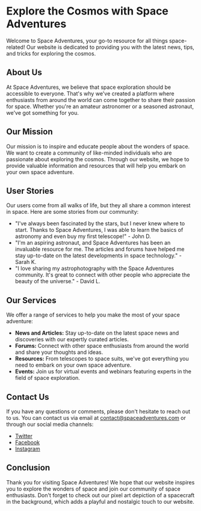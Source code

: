 <!--font:Lato-->

# Explore the Cosmos with Space Adventures

Welcome to Space Adventures, your go-to resource for all things space-related! Our website is dedicated to providing you with the latest news, tips, and tricks for exploring the cosmos. 

## About Us
At Space Adventures, we believe that space exploration should be accessible to everyone. That's why we've created a platform where enthusiasts from around the world can come together to share their passion for space. Whether you're an amateur astronomer or a seasoned astronaut, we've got something for you.

## Our Mission
Our mission is to inspire and educate people about the wonders of space. We want to create a community of like-minded individuals who are passionate about exploring the cosmos. Through our website, we hope to provide valuable information and resources that will help you embark on your own space adventure.

## User Stories
Our users come from all walks of life, but they all share a common interest in space. Here are some stories from our community:

- "I've always been fascinated by the stars, but I never knew where to start. Thanks to Space Adventures, I was able to learn the basics of astronomy and even buy my first telescope!" - John D.
- "I'm an aspiring astronaut, and Space Adventures has been an invaluable resource for me. The articles and forums have helped me stay up-to-date on the latest developments in space technology." - Sarah K.
- "I love sharing my astrophotography with the Space Adventures community. It's great to connect with other people who appreciate the beauty of the universe." - David L.

## Our Services
We offer a range of services to help you make the most of your space adventure:

- **News and Articles:** Stay up-to-date on the latest space news and discoveries with our expertly curated articles.
- **Forums:** Connect with other space enthusiasts from around the world and share your thoughts and ideas.
- **Resources:** From telescopes to space suits, we've got everything you need to embark on your own space adventure.
- **Events:** Join us for virtual events and webinars featuring experts in the field of space exploration.

## Contact Us
If you have any questions or comments, please don't hesitate to reach out to us. You can contact us via email at [contact@spaceadventures.com](#contact) or through our social media channels:

- [Twitter](#twitter)
- [Facebook](#facebook)
- [Instagram](#instagram)

## Conclusion
Thank you for visiting Space Adventures! We hope that our website inspires you to explore the wonders of space and join our community of space enthusiasts. Don't forget to check out our pixel art depiction of a spacecraft in the background, which adds a playful and nostalgic touch to our website.

<!--

Write me content for website with wallpaper which alt text is:

"A pixel art depiction of a spacecraft, with blocky shapes and limited colors creating a nostalgic and playful feel."

The name/title of the page should not be 1:1 copy of the alt text but rather a real content of the website which is using this wallpaper.

- Use markdown format 
- Start with heading
- Heading should be short and concise
- The content should look like a real website 
- The website should not be about the wallpaper, wallpaper is just a related background
- Heading should be contain work "wallpaper" or "background"
- Include real sections like references, contact, user stories, etc. use things relevant to the page purpose.
- Feel free to use structure like headings, bullets, numbering, blockquotes, paragraphs, horizontal lines, etc.
- You can use formatting like bold or _italic_
- You can include UTF-8 emojis
- Links should be only #hash anchors (and you can refer to the document itself)
- Do not include images


---


# Space Adventures Wallpaper

Welcome to Space Adventures, your ultimate guide to exploring the galaxy! Our website is dedicated to providing you with the latest news, tips, and tricks for all things space-related. 

## About Us
At Space Adventures, we believe that space exploration should be accessible to everyone. That's why we've created a platform where enthusiasts from around the world can come together to share their passion for space. Whether you're an amateur astronomer or a seasoned astronaut, we've got something for you.

## Our Mission
Our mission is to inspire and educate people about the wonders of space. We want to create a community of like-minded individuals who are passionate about exploring the cosmos. Through our website, we hope to provide valuable information and resources that will help you embark on your own space adventure.

## User Stories
Our users come from all walks of life, but they all share a common interest in space. Here are some stories from our community:

- "I've always been fascinated by the stars, but I never knew where to start. Thanks to Space Adventures, I was able to learn the basics of astronomy and even buy my first telescope!" - John D.
- "I'm an aspiring astronaut, and Space Adventures has been an invaluable resource for me. The articles and forums have helped me stay up-to-date on the latest developments in space technology." - Sarah K.
- "I love sharing my astrophotography with the Space Adventures community. It's great to connect with other people who appreciate the beauty of the universe." - David L.

## Our Services
We offer a range of services to help you make the most of your space adventure:

- **News and Articles:** Stay up-to-date on the latest space news and discoveries with our expertly curated articles.
- **Forums:** Connect with other space enthusiasts from around the world and share your thoughts and ideas.
- **Resources:** From telescopes to space suits, we've got everything you need to embark on your own space adventure.
- **Events:** Join us for virtual events and webinars featuring experts in the field of space exploration.

## Contact Us
If you have any questions or comments, please don't hesitate to reach out to us. You can contact us via email at [contact@spaceadventures.com](#contact) or through our social media channels:

- [Twitter](#twitter)
- [Facebook](#facebook)
- [Instagram](#instagram)

## Conclusion
Thank you for visiting Space Adventures! We hope that our website inspires you to explore the wonders of space and join our community of space enthusiasts. Don't forget to download our pixel art depiction of a spacecraft wallpaper as a nostalgic and playful background for your device!


---


Heading should not include word "wallpaper". The website should not be about the wallpaper itself, wallpaper is just a related background, rewrite whole content.


---


# Explore the Cosmos with Space Adventures

Welcome to Space Adventures, your go-to resource for all things space-related! Our website is dedicated to providing you with the latest news, tips, and tricks for exploring the cosmos. 

## About Us
At Space Adventures, we believe that space exploration should be accessible to everyone. That's why we've created a platform where enthusiasts from around the world can come together to share their passion for space. Whether you're an amateur astronomer or a seasoned astronaut, we've got something for you.

## Our Mission
Our mission is to inspire and educate people about the wonders of space. We want to create a community of like-minded individuals who are passionate about exploring the cosmos. Through our website, we hope to provide valuable information and resources that will help you embark on your own space adventure.

## User Stories
Our users come from all walks of life, but they all share a common interest in space. Here are some stories from our community:

- "I've always been fascinated by the stars, but I never knew where to start. Thanks to Space Adventures, I was able to learn the basics of astronomy and even buy my first telescope!" - John D.
- "I'm an aspiring astronaut, and Space Adventures has been an invaluable resource for me. The articles and forums have helped me stay up-to-date on the latest developments in space technology." - Sarah K.
- "I love sharing my astrophotography with the Space Adventures community. It's great to connect with other people who appreciate the beauty of the universe." - David L.

## Our Services
We offer a range of services to help you make the most of your space adventure:

- **News and Articles:** Stay up-to-date on the latest space news and discoveries with our expertly curated articles.
- **Forums:** Connect with other space enthusiasts from around the world and share your thoughts and ideas.
- **Resources:** From telescopes to space suits, we've got everything you need to embark on your own space adventure.
- **Events:** Join us for virtual events and webinars featuring experts in the field of space exploration.

## Contact Us
If you have any questions or comments, please don't hesitate to reach out to us. You can contact us via email at [contact@spaceadventures.com](#contact) or through our social media channels:

- [Twitter](#twitter)
- [Facebook](#facebook)
- [Instagram](#instagram)

## Conclusion
Thank you for visiting Space Adventures! We hope that our website inspires you to explore the wonders of space and join our community of space enthusiasts. Don't forget to check out our pixel art depiction of a spacecraft in the background, which adds a playful and nostalgic touch to our website.

-->
